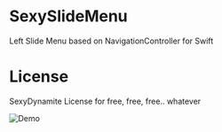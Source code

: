 # SexySlideMenu
Left Slide Menu based on NavigationController for Swift


# License

SexyDynamite License for free, free, free.. whatever
 
 ![Demo](https://github.com/StyleShare/SSBouncyButton/blob/master/SSBouncyButtonDemo/SSBouncyButtonDemo/SSAppDelegate.m#L44:L59)
